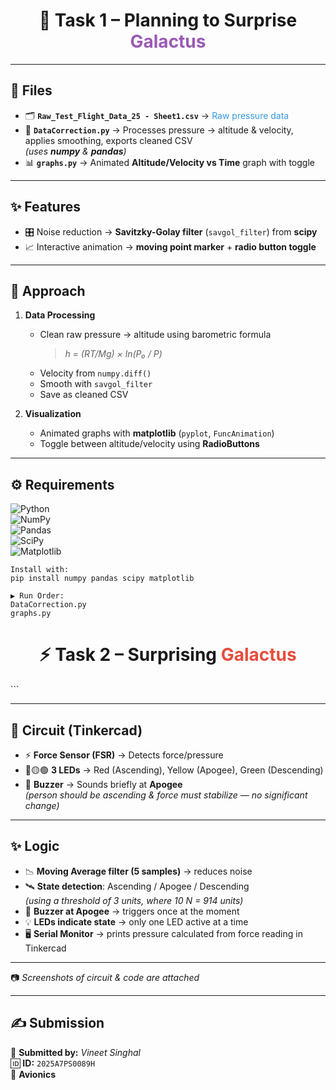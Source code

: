 <h1 align="center">🚀 Task 1 – Planning to Surprise <span style="color:#9b59b6;">Galactus</span></h1>

---

## 📂 Files
- 🗂️ **`Raw_Test_Flight_Data_25 - Sheet1.csv`** → <span style="color:#3498db;">Raw pressure data</span>  
- 🐍 **`DataCorrection.py`** → Processes pressure → altitude & velocity, applies smoothing, exports cleaned CSV  
   *(uses **numpy** & **pandas**)*  
- 📊 **`graphs.py`** → Animated **Altitude/Velocity vs Time** graph with toggle  

---

## ✨ Features
- 🎛️ Noise reduction → **Savitzky-Golay filter** (`savgol_filter`) from **scipy**  
- 📈 Interactive animation → **moving point marker** + **radio button toggle**  

---

## 🔎 Approach
1. **Data Processing**  
   - Clean raw pressure → altitude using barometric formula  
     > *h = (RT/Mg) × ln(P₀ / P)*  
   - Velocity from `numpy.diff()`  
   - Smooth with `savgol_filter`  
   - Save as cleaned CSV  

2. **Visualization**  
   - Animated graphs with **matplotlib** (`pyplot`, `FuncAnimation`)  
   - Toggle between altitude/velocity using **RadioButtons**  

---

## ⚙️ Requirements

![Python](https://img.shields.io/badge/Python-3.9%2B-blue?logo=python&logoColor=white)  
![NumPy](https://img.shields.io/badge/numpy-lightgrey?logo=numpy)  
![Pandas](https://img.shields.io/badge/pandas-black?logo=pandas)  
![SciPy](https://img.shields.io/badge/scipy-orange?logo=scipy)  
![Matplotlib](https://img.shields.io/badge/matplotlib-blueviolet?logo=plotly)  

```
Install with:
pip install numpy pandas scipy matplotlib

▶️ Run Order:
DataCorrection.py
graphs.py
```

<h1 align="center">⚡ Task 2 – Surprising <span style="color:#e74c3c;">Galactus</span></h1>```

---

## 📂 Circuit (Tinkercad)
- ⚡ **Force Sensor (FSR)** → Detects force/pressure  
- 🔴🟡🟢 **3 LEDs** → Red (Ascending), Yellow (Apogee), Green (Descending)  
- 🔔 **Buzzer** → Sounds briefly at **Apogee**  
   *(person should be ascending & force must stabilize — no significant change)*  

---

## ✨ Logic
- 📉 **Moving Average filter (5 samples)** → reduces noise  
- 🛰️ **State detection**: Ascending / Apogee / Descending  
   *(using a threshold of 3 units, where 10 N = 914 units)*  
- 🔔 **Buzzer at Apogee** → triggers once at the moment  
- 💡 **LEDs indicate state** → only one LED active at a time  
- 🖥️ **Serial Monitor** → prints pressure calculated from force reading in Tinkercad  

---

📷 *Screenshots of circuit & code are attached*  

---

## ✍️ Submission
📌 **Submitted by:** *Vineet Singhal*  
🆔 **ID:** `2025A7PS0089H`  
📡 **Avionics**


